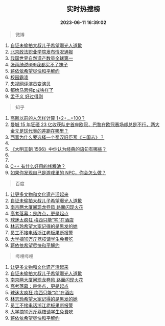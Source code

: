 <div align="center"><h2>实时热搜榜</h2><h4>2023-06-11 16:39:02</h4></div>

> 微博  

1. [自证未偷拍大叔儿子希望曝光人道歉](https://s.weibo.com/weibo?q=%23%E8%87%AA%E8%AF%81%E6%9C%AA%E5%81%B7%E6%8B%8D%E5%A4%A7%E5%8F%94%E5%84%BF%E5%AD%90%E5%B8%8C%E6%9C%9B%E6%9B%9D%E5%85%89%E4%BA%BA%E9%81%93%E6%AD%89%23&t=31&band_rank=1&Refer=top)<br />
2. [北京政法职业学院发布情况通报](https://s.weibo.com/weibo?q=%23%E5%8C%97%E4%BA%AC%E6%94%BF%E6%B3%95%E8%81%8C%E4%B8%9A%E5%AD%A6%E9%99%A2%E5%8F%91%E5%B8%83%E6%83%85%E5%86%B5%E9%80%9A%E6%8A%A5%23&t=31&band_rank=2&Refer=top)<br />
3. [我国世界自然遗产数量全球第一](https://s.weibo.com/weibo?q=%23%E6%88%91%E5%9B%BD%E4%B8%96%E7%95%8C%E8%87%AA%E7%84%B6%E9%81%97%E4%BA%A7%E6%95%B0%E9%87%8F%E5%85%A8%E7%90%83%E7%AC%AC%E4%B8%80%23&t=31&band_rank=3&Refer=top)<br />
4. [张雨绮说699我都买不了袜子](https://s.weibo.com/weibo?q=%23%E5%BC%A0%E9%9B%A8%E7%BB%AE%E8%AF%B4699%E6%88%91%E9%83%BD%E4%B9%B0%E4%B8%8D%E4%BA%86%E8%A2%9C%E5%AD%90%23&t=31&band_rank=4&Refer=top)<br />
5. [蒋依依希望尽快和平解约](https://s.weibo.com/weibo?q=%23%E8%92%8B%E4%BE%9D%E4%BE%9D%E5%B8%8C%E6%9C%9B%E5%B0%BD%E5%BF%AB%E5%92%8C%E5%B9%B3%E8%A7%A3%E7%BA%A6%23&t=31&band_rank=5&Refer=top)<br />
6. [校园霸凌](https://s.weibo.com/weibo?q=%E6%A0%A1%E5%9B%AD%E9%9C%B8%E5%87%8C&t=31&band_rank=6&Refer=top)<br />
7. [央视网评演员变演贝](https://s.weibo.com/weibo?q=%23%E5%A4%AE%E8%A7%86%E7%BD%91%E8%AF%84%E6%BC%94%E5%91%98%E5%8F%98%E6%BC%94%E8%B4%9D%23&t=31&band_rank=7&Refer=top)<br />
8. [都给马思纯p成啥样了](https://s.weibo.com/weibo?q=%23%E9%83%BD%E7%BB%99%E9%A9%AC%E6%80%9D%E7%BA%AFp%E6%88%90%E5%95%A5%E6%A0%B7%E4%BA%86%23&t=31&band_rank=8&Refer=top)<br />
9. [孟子义 好过得刚](https://s.weibo.com/weibo?q=%E5%AD%9F%E5%AD%90%E4%B9%89%20%E5%A5%BD%E8%BF%87%E5%BE%97%E5%88%9A&t=31&band_rank=9&Refer=top)<br />

> 知乎  

1. [高斯以前的人怎样计算 1+2+…+100？](https://www.zhihu.com/question/605862776)<br />
2. [曼城 15 年狂砸 23 亿收获队史首座欧冠，巴黎在欧冠赛场却总是不行，两大金元足球代表的差距在哪里？](https://www.zhihu.com/question/605998302)<br />
3. [西晋为什么要选择一个蜀汉旧臣写《三国志》？](https://www.zhihu.com/question/602505267)<br />
4. []()<br />
5. [《大明王朝 1566》中你认为经典的语句有哪些？](https://www.zhihu.com/question/605018051)<br />
6. []()<br />
7. []()<br />
8. [C++ 有什么好用的线程池？](https://www.zhihu.com/question/397916107)<br />
9. [如果你发现自己是游戏里的 NPC，你会怎么做？](https://www.zhihu.com/question/378798248)<br />

> 百度  

1. [让更多文物和文化遗产活起来](https://www.baidu.com/s?wd=%E8%AE%A9%E6%9B%B4%E5%A4%9A%E6%96%87%E7%89%A9%E5%92%8C%E6%96%87%E5%8C%96%E9%81%97%E4%BA%A7%E6%B4%BB%E8%B5%B7%E6%9D%A5&sa=fyb_news&rsv_dl=fyb_news)<br />
2. [自证未偷拍大叔儿子希望曝光人道歉](https://www.baidu.com/s?wd=%E8%87%AA%E8%AF%81%E6%9C%AA%E5%81%B7%E6%8B%8D%E5%A4%A7%E5%8F%94%E5%84%BF%E5%AD%90%E5%B8%8C%E6%9C%9B%E6%9B%9D%E5%85%89%E4%BA%BA%E9%81%93%E6%AD%89&sa=fyb_news&rsv_dl=fyb_news)<br />
3. [南京两大厦间现龙卷风 路面闪现火花](https://www.baidu.com/s?wd=%E5%8D%97%E4%BA%AC%E4%B8%A4%E5%A4%A7%E5%8E%A6%E9%97%B4%E7%8E%B0%E9%BE%99%E5%8D%B7%E9%A3%8E+%E8%B7%AF%E9%9D%A2%E9%97%AA%E7%8E%B0%E7%81%AB%E8%8A%B1&sa=fyb_news&rsv_dl=fyb_news)<br />
4. [高考落幕：是终点，更是起点](https://www.baidu.com/s?wd=%E9%AB%98%E8%80%83%E8%90%BD%E5%B9%95%EF%BC%9A%E6%98%AF%E7%BB%88%E7%82%B9%EF%BC%8C%E6%9B%B4%E6%98%AF%E8%B5%B7%E7%82%B9&sa=fyb_news&rsv_dl=fyb_news)<br />
5. [球迷太疯狂 梅西只能“宅”在酒店](https://www.baidu.com/s?wd=%E7%90%83%E8%BF%B7%E5%A4%AA%E7%96%AF%E7%8B%82+%E6%A2%85%E8%A5%BF%E5%8F%AA%E8%83%BD%E2%80%9C%E5%AE%85%E2%80%9D%E5%9C%A8%E9%85%92%E5%BA%97&sa=fyb_news&rsv_dl=fyb_news)<br />
6. [林志玲希望大家记得的是黑发的她](https://www.baidu.com/s?wd=%E6%9E%97%E5%BF%97%E7%8E%B2%E5%B8%8C%E6%9C%9B%E5%A4%A7%E5%AE%B6%E8%AE%B0%E5%BE%97%E7%9A%84%E6%98%AF%E9%BB%91%E5%8F%91%E7%9A%84%E5%A5%B9&sa=fyb_news&rsv_dl=fyb_news)<br />
7. [员工不接电话浙江老板果断报警](https://www.baidu.com/s?wd=%E5%91%98%E5%B7%A5%E4%B8%8D%E6%8E%A5%E7%94%B5%E8%AF%9D%E6%B5%99%E6%B1%9F%E8%80%81%E6%9D%BF%E6%9E%9C%E6%96%AD%E6%8A%A5%E8%AD%A6&sa=fyb_news&rsv_dl=fyb_news)<br />
8. [大学摘10万斤荔枝请学生免费吃](https://www.baidu.com/s?wd=%E5%A4%A7%E5%AD%A6%E6%91%9810%E4%B8%87%E6%96%A4%E8%8D%94%E6%9E%9D%E8%AF%B7%E5%AD%A6%E7%94%9F%E5%85%8D%E8%B4%B9%E5%90%83&sa=fyb_news&rsv_dl=fyb_news)<br />
9. [蒋依依希望尽快和平解约](https://www.baidu.com/s?wd=%E8%92%8B%E4%BE%9D%E4%BE%9D%E5%B8%8C%E6%9C%9B%E5%B0%BD%E5%BF%AB%E5%92%8C%E5%B9%B3%E8%A7%A3%E7%BA%A6&sa=fyb_news&rsv_dl=fyb_news)<br />

> 哔哩哔哩  

1. [让更多文物和文化遗产活起来](https://www.baidu.com/s?wd=%E8%AE%A9%E6%9B%B4%E5%A4%9A%E6%96%87%E7%89%A9%E5%92%8C%E6%96%87%E5%8C%96%E9%81%97%E4%BA%A7%E6%B4%BB%E8%B5%B7%E6%9D%A5&sa=fyb_news&rsv_dl=fyb_news)<br />
2. [自证未偷拍大叔儿子希望曝光人道歉](https://www.baidu.com/s?wd=%E8%87%AA%E8%AF%81%E6%9C%AA%E5%81%B7%E6%8B%8D%E5%A4%A7%E5%8F%94%E5%84%BF%E5%AD%90%E5%B8%8C%E6%9C%9B%E6%9B%9D%E5%85%89%E4%BA%BA%E9%81%93%E6%AD%89&sa=fyb_news&rsv_dl=fyb_news)<br />
3. [南京两大厦间现龙卷风 路面闪现火花](https://www.baidu.com/s?wd=%E5%8D%97%E4%BA%AC%E4%B8%A4%E5%A4%A7%E5%8E%A6%E9%97%B4%E7%8E%B0%E9%BE%99%E5%8D%B7%E9%A3%8E+%E8%B7%AF%E9%9D%A2%E9%97%AA%E7%8E%B0%E7%81%AB%E8%8A%B1&sa=fyb_news&rsv_dl=fyb_news)<br />
4. [高考落幕：是终点，更是起点](https://www.baidu.com/s?wd=%E9%AB%98%E8%80%83%E8%90%BD%E5%B9%95%EF%BC%9A%E6%98%AF%E7%BB%88%E7%82%B9%EF%BC%8C%E6%9B%B4%E6%98%AF%E8%B5%B7%E7%82%B9&sa=fyb_news&rsv_dl=fyb_news)<br />
5. [球迷太疯狂 梅西只能“宅”在酒店](https://www.baidu.com/s?wd=%E7%90%83%E8%BF%B7%E5%A4%AA%E7%96%AF%E7%8B%82+%E6%A2%85%E8%A5%BF%E5%8F%AA%E8%83%BD%E2%80%9C%E5%AE%85%E2%80%9D%E5%9C%A8%E9%85%92%E5%BA%97&sa=fyb_news&rsv_dl=fyb_news)<br />
6. [林志玲希望大家记得的是黑发的她](https://www.baidu.com/s?wd=%E6%9E%97%E5%BF%97%E7%8E%B2%E5%B8%8C%E6%9C%9B%E5%A4%A7%E5%AE%B6%E8%AE%B0%E5%BE%97%E7%9A%84%E6%98%AF%E9%BB%91%E5%8F%91%E7%9A%84%E5%A5%B9&sa=fyb_news&rsv_dl=fyb_news)<br />
7. [员工不接电话浙江老板果断报警](https://www.baidu.com/s?wd=%E5%91%98%E5%B7%A5%E4%B8%8D%E6%8E%A5%E7%94%B5%E8%AF%9D%E6%B5%99%E6%B1%9F%E8%80%81%E6%9D%BF%E6%9E%9C%E6%96%AD%E6%8A%A5%E8%AD%A6&sa=fyb_news&rsv_dl=fyb_news)<br />
8. [大学摘10万斤荔枝请学生免费吃](https://www.baidu.com/s?wd=%E5%A4%A7%E5%AD%A6%E6%91%9810%E4%B8%87%E6%96%A4%E8%8D%94%E6%9E%9D%E8%AF%B7%E5%AD%A6%E7%94%9F%E5%85%8D%E8%B4%B9%E5%90%83&sa=fyb_news&rsv_dl=fyb_news)<br />
9. [蒋依依希望尽快和平解约](https://www.baidu.com/s?wd=%E8%92%8B%E4%BE%9D%E4%BE%9D%E5%B8%8C%E6%9C%9B%E5%B0%BD%E5%BF%AB%E5%92%8C%E5%B9%B3%E8%A7%A3%E7%BA%A6&sa=fyb_news&rsv_dl=fyb_news)<br />
